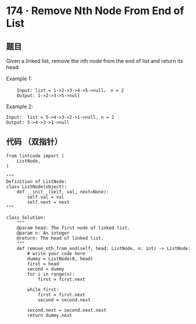 # 174 · Remove Nth Node From End of List

## 题目
Given a linked list, remove the nth node from the end of list and return its head.

Example 1:

		Input: list = 1->2->3->4->5->null， n = 2
		Output: 1->2->3->5->null


Example 2:

	Input:  list = 5->4->3->2->1->null, n = 2
	Output: 5->4->3->1->null

## 代码 （双指针）

	from lintcode import (
	    ListNode,
	)
	
	"""
	Definition of ListNode:
	class ListNode(object):
	    def __init__(self, val, next=None):
	        self.val = val
	        self.next = next
	"""
	
	class Solution:
	    """
	    @param head: The first node of linked list.
	    @param n: An integer
	    @return: The head of linked list.
	    """
	    def remove_nth_from_end(self, head: ListNode, n: int) -> ListNode:
	        # write your code here
	        dummy = ListNode(0, head)
	        first = head
	        second = dummy
	        for i in range(n):
	            first = first.next
	
	        while first:
	            first = first.next
	            second = second.next
	        
	        second.next = second.next.next
	        return dummy.next    